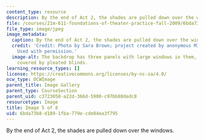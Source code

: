 ```yaml
---
content_type: resource
description: By the end of Act 2, the shades are pulled down over the windows.
file: /courses/21m-611-foundations-of-theater-practice-fall-2009/6bda73b8d1891fba779ecde84ea3f795_IMG_0583.jpg
file_type: image/jpeg
image_metadata:
  caption: By the end of Act 2, the shades are pulled down over the windows.
  credit: 'Credit: Photo by Sara Brown; project created by anonymous MIT students.
    Used with permission.'
  image-alt: The backdrop has three panels with large windows in them, which can be
    covered by pleated blinds.
learning_resource_types: []
license: https://creativecommons.org/licenses/by-nc-sa/4.0/
ocw_type: OCWImage
parent_title: Image Gallery
parent_type: CourseSection
parent_uid: c3723058-a22d-366d-5900-c97bb88dedc8
resourcetype: Image
title: Image 5 of 8
uid: 6bda73b8-d189-1fba-779e-cde84ea3f795
---
```

By the end of Act 2, the shades are pulled down over the windows.